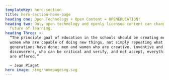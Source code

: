 ```yaml
---
templateKey: hero-section
title: hero-section-home-page
heading one: Open Technology + Open Content = OPENEDUCATION!
heading two: Only open technology and openly licensed content can change the
  future of learning.
heading Three: >-
  “The principle goal of education in the schools should be creating men and
  women who are capable of doing new things, not simply repeating what other
  generations have done; men and women who are creative, inventive and
  discoverers, who can be critical and verify, and not accept, everything they
  are offered.”

  ― Jean Piaget
hero image: /img/homepagesvg.svg
---
```

